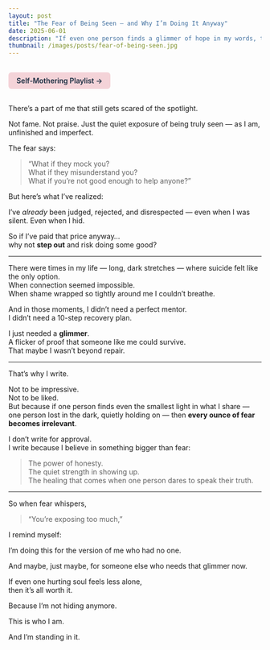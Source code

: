 ```yaml
---
layout: post
title: "The Fear of Being Seen — and Why I’m Doing It Anyway"
date: 2025-06-01
description: "If even one person finds a glimmer of hope in my words, then the fear of exposure becomes irrelevant. This is why I’ll keep showing up."
thumbnail: /images/posts/fear-of-being-seen.jpg
---
```


<a href="https://music.youtube.com/playlist?list=PLuO5E1rh5RqIzePJeOjdXo62gwnYJ748_&si=NvtF0mzI9Sx2IoPu&shuffle=1" 
   target="_blank" 
   class="back-button"
   style="display:inline-block; margin: 1rem auto; background-color: #F4D3D8; color: #1A2D41; padding: 0.5rem 1rem; border-radius: 6px; font-weight: 600; text-decoration: none;">
  Self‑Mothering Playlist →
</a>

There’s a part of me that still gets scared of the spotlight.

Not fame. Not praise. Just the quiet exposure of being truly seen — as I am, unfinished and imperfect.

The fear says:
> “What if they mock you?  
> What if they misunderstand you?  
> What if you’re not good enough to help anyone?”

But here’s what I’ve realized:

I’ve *already* been judged, rejected, and disrespected — even when I was silent. Even when I hid.

So if I’ve paid that price anyway…  
why not **step out** and risk doing some good?

---

There were times in my life — long, dark stretches — where suicide felt like the only option.  
When connection seemed impossible.  
When shame wrapped so tightly around me I couldn’t breathe.

And in those moments, I didn’t need a perfect mentor.  
I didn’t need a 10-step recovery plan.

I just needed a **glimmer**.  
A flicker of proof that someone like me could survive.  
That maybe I wasn’t beyond repair.

---

That’s why I write.

Not to be impressive.  
Not to be liked.  
But because if one person finds even the smallest light in what I share — one person lost in the dark, quietly holding on — then **every ounce of fear becomes irrelevant**.

I don’t write for approval.  
I write because I believe in something bigger than fear:

> The power of honesty.  
> The quiet strength in showing up.  
> The healing that comes when one person dares to speak their truth.

---

So when fear whispers,
> “You’re exposing too much,”

I remind myself:

I’m doing this for the version of me who had no one.

And maybe, just maybe, for someone else who needs that glimmer now.

If even one hurting soul feels less alone,  
then it’s all worth it.

Because I’m not hiding anymore.

This is who I am.

And I’m standing in it.
